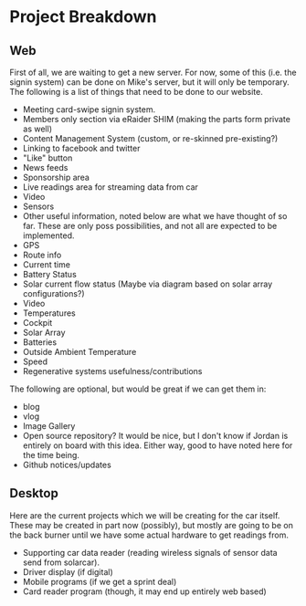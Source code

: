 Project Breakdown
===

Web
---

First of all, we are waiting to get a new server.  For now, some of this (i.e. the signin system) can be done on Mike's server, but it will only be temporary.  The following is a list of things that need to be done to our website.

* Meeting card-swipe signin system.
* Members only section via eRaider SHIM (making the parts form private as well)
* Content Management System (custom, or re-skinned pre-existing?)
* Linking to facebook and twitter
 * "Like" button
 * News feeds
* Sponsorship area
* Live readings area for streaming data from car
 * Video
 * Sensors
 * Other useful information, noted below are what we have thought of so far.  These are only poss possibilities, and not all are expected to be implemented.
  * GPS
  * Route info
  * Current time
  * Battery Status
  * Solar current flow status (Maybe via diagram based on solar array configurations?)
  * Video
  * Temperatures
   * Cockpit
   * Solar Array
   * Batteries
   * Outside Ambient Temperature
  * Speed
  * Regenerative systems usefulness/contributions

The following are optional, but would be great if we can get them in:

* blog
* vlog
* Image Gallery
* Open source repository?  It would be nice, but I don't know if Jordan is entirely on board with this idea.  Either way, good to have noted here for the time being.
* Github notices/updates

Desktop
-------

Here are the current projects which we will be creating for the car itself.  These may be created in part now (possibly), but mostly are going to be on the back burner until we have some actual hardware to get readings from.

* Supporting car data reader (reading wireless signals of sensor data send from solarcar).
* Driver display (if digital)
* Mobile programs (if we get a sprint deal)
* Card reader program (though, it may end up entirely web based)
